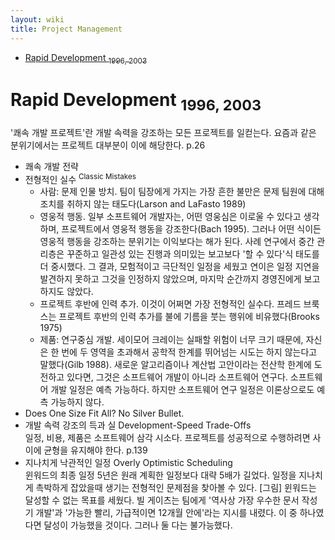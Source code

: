 ```yaml
---
layout: wiki 
title: Project Management
---
```


<!-- TOC -->

- [Rapid Development <sub>1996, 2003</sub>](#rapid-development-1996-2003)

<!-- /TOC -->

# Rapid Development <sub>1996, 2003</sub>
'쾌속 개발 프로젝트'란 개발 속력을 강조하는 모든 프로젝트를 일컫는다. 요즘과 같은 분위기에서는 프로젝트 대부분이 이에 해당한다. p.26
- 쾌속 개발 전략
- 전형적인 실수 <sup>Classic Mistakes</sup>
    - 사람: 문제 인물 방치. 팀이 팀장에게 가지는 가장 흔한 불만은 문제 팀원에 대해 조치를 취하지 않는 태도다(Larson and LaFasto 1989)
    - 영웅적 행동. 일부 소프트웨어 개발자는, 어떤 영웅심은 이로울 수 있다고 생각하며, 프로젝트에서 영웅적 행동을 강조한다(Bach 1995). 그러나 어떤 식이든 영웅적 행동을 강조하는 분위기는 이익보다는 해가 된다. 사례 연구에서 중간 관리층은 꾸준하고 일관성 있는 진행과 의미있는 보고보다 '할 수 있다'식 태도를 더 중시했다. 그 결과, 모험적이고 극단적인 일정을 세웠고 연이은 일정 지연을 발견하지 못하고 그것을 인정하지 않았으며, 마지막 순간까지 경영진에게 보고하지도 않았다.
    - 프로젝트 후반에 인력 추가. 이것이 어쩌면 가장 전형적인 실수다. 프레드 브룩스는 프로젝트 후반의 인력 추가를 불에 기름을 붓는 행위에 비유했다(Brooks 1975)
    - 제품: 연구중심 개발. 세이모어 크레이는 실패할 위험이 너무 크기 때문에, 자신은 한 번에 두 영역을 초과해서 공학적 한계를 뛰어넘는 시도는 하지 않는다고 말했다(Gilb 1988). 새로운 알고리즘이나 계산법 고안이라는 전산학 한계에 도전하고 있다면, 그것은 소프트웨어 개발이 아니라 소프트웨어 연구다. 소프트웨어 개발 일정은 예측 가능하다. 하지만 소프트웨어 연구 일정은 이론상으로도 예측 가능하지 않다.
- Does One Size Fit All? No Silver Bullet.
- 개발 속력 강조의 득과 실 Development-Speed Trade-Offs  
일정, 비용, 제품은 소프트웨어 삼각 시소다. 프로젝트를 성공적으로 수행하려면 사이에 균형을 유지해야 한다. p.139
- 지나치게 낙관적인 일정 Overly Optimistic Scheduling  
윈워드의 최종 일정 5년은 원래 계획한 일정보다 대략 5배가 길었다. 일정을 지나치게 촉박하게 잡았을때 생기는 전형적인 문제점을 찾아볼 수 있다.
[그림]
윈워드는 달성할 수 없는 목표를 세웠다. 빌 게이츠는 팀에게 '역사상 가장 우수한 문서 작성기 개발'과 '가능한 빨리, 가급적이면 12개월 안에'라는 지시를 내렸다. 이 중 하나였다면 달성이 가능했을 것이다. 그러나 둘 다는 불가능했다.